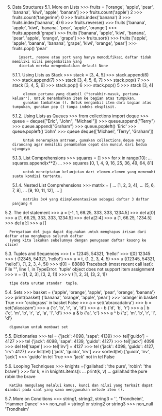 5. Data Structures
    5.1. More on Lists
          >>> fruits = ['orange', 'apple', 'pear', 'banana', 'kiwi', 'apple', 'banana']
          >>> fruits.count('apple')
          2
          >>> fruits.count('tangerine')
          0
          >>> fruits.index('banana')
          3
          >>> fruits.index('banana', 4)
          6
          >>> fruits.reverse()
          >>> fruits
          ['banana', 'apple', 'kiwi', 'banana', 'pear', 'apple', 'orange']
          >>> fruits.append('grape')
          >>> fruits
          ['banana', 'apple', 'kiwi', 'banana', 'pear', 'apple', 'orange', 'grape']
          >>> fruits.sort()
          >>> fruits
          ['apple', 'apple', 'banana', 'banana', 'grape', 'kiwi', 'orange', 'pear']
          >>> fruits.pop()
          'pear'
          
          insert, remove atau sort yang hanya memodifikasi daftar tidak memiliki nilai pengembalian yang
          dicetak mereka mengembalikan default None
          
     5.1.1. Using Lists as Stack
            >>> stack = [3, 4, 5]
            >>> stack.append(6)
            >>> stack.append(7)
            >>> stack
            [3, 4, 5, 6, 7]
            >>> stack.pop()
            7
            >>> stack
            [3, 4, 5, 6]
            >>> stack.pop()
            6
            >>> stack.pop()
            5
            >>> stack
            [3, 4]
            
            elemen pertama yang diambil ("terakhir-masuk, pertama-keluar"). Untuk menambahkan item ke bagian atas tumpukan,
            gunakan tambahkan (). Untuk mengambil item dari bagian atas tumpukan, gunakan pop () tanpa indeks eksplisit.
            
     5.1.2. Using Lists as Queues
            >>> from collections import deque
            >>> queue = deque(["Eric", "John", "Michael"])
            >>> queue.append("Terry")
            >>> queue.append("Graham")
            >>> queue.popleft()
            'Eric'
            >>> queue.popleft()
            'John'
            >>> queue
            deque(['Michael', 'Terry', 'Graham'])
            
            Untuk menerapkan antrean, gunakan collections.deque yang dirancang agar memiliki penambahan cepat dan muncul dari kedua                 ujungnya
            
     5.1.3. List Comprehensions
            >>> squares = []
            >>> for x in range(10):
            ...     squares.append(x**2)
            ...
            >>> squares
            [0, 1, 4, 9, 16, 25, 36, 49, 64, 81] 
            
            untuk menciptakan kelanjutan dari elemen-elemen yang memenuhi suatu kondisi tertentu.
            
     5.1.4. Nested List Comprehensions
            >>> matrix = [
            ...     [1, 2, 3, 4],
            ...     [5, 6, 7, 8],
            ...     [9, 10, 11, 12],
            ... ]
     
            matriks 3x4 yang diimplementasikan sebagai daftar 3 daftar panjang 4
            
 5.2. The del statement
      >>> a = [-1, 1, 66.25, 333, 333, 1234.5]
      >>> del a[0]
      >>> a
      [1, 66.25, 333, 333, 1234.5]
      >>> del a[2:4]
      >>> a
      [1, 66.25, 1234.5]
      >>> del a[:]
      >>> a
      []
      
      Pernyataan del juga dapat digunakan untuk menghapus irisan dari daftar atau menghapus seluruh daftar 
      (yang kita lakukan sebelumnya dengan penugasan daftar kosong ke slice)
      
 5.3. Tuples and Sequences
      >>> t = 12345, 54321, 'hello!'
      >>> t[0]
      12345
      >>> t
      (12345, 54321, 'hello!')
      >>> u = t, (1, 2, 3, 4, 5)
      >>> u
      ((12345, 54321, 'hello!'), (1, 2, 3, 4, 5))
      >>> t[0] = 88888
      Traceback (most recent call last):
        File "<stdin>", line 1, in <module>
      TypeError: 'tuple' object does not support item assignment
      >>> v = ([1, 2, 3], [3, 2, 1])
      >>> v
      ([1, 2, 3], [3, 2, 1])
 
      tipe data urutan standar  tuple.
      
 5.4. Sets
      >>> basket = {'apple', 'orange', 'apple', 'pear', 'orange', 'banana'}
      >>> print(basket)
      {'banana', 'orange', 'apple', 'pear'}
      >>> 'orange' in basket
      True
      >>> 'crabgrass' in basket
      False
      >>> a = set('abracadabra')
      >>> b = set('alacazam')
      >>> a
      {'c', 'b', 'r', 'a', 'd'}
      >>> a - b
      {'d', 'b', 'r'}
      >>> a | b
      {'c', 'm', 'b', 'r', 'z', 'a', 'l', 'd'}
      >>> a & b
      {'a', 'c'}
      >>> a ^ b
      {'z', 'm', 'b', 'r', 'l', 'd'}
      
      digunakan untuk membuat set
      
 5.5. Dictionaries
      >>> tel = {'jack': 4098, 'sape': 4139}
      >>> tel['guido'] = 4127
      >>> tel
      {'jack': 4098, 'sape': 4139, 'guido': 4127}
      >>> tel['jack']
      4098
      >>> del tel['sape']
      >>> tel['irv'] = 4127
      >>> tel
      {'jack': 4098, 'guido': 4127, 'irv': 4127}
      >>> list(tel)
      ['jack', 'guido', 'irv']
      >>> sorted(tel)
      ['guido', 'irv', 'jack']
      >>> 'guido' in tel
      True
      >>> 'jack' not in tel
      False
      
 5.6. Looping Techniques
      >>> knights ={'gallahad': 'the pure', 'robin': 'the brave'}
      >>> for k, v in knights.items():
      ...     print(k, v)
      ...
      gallahad the pure
      robin the brave
      
      Ketika mengulang melalui kamus, kunci dan nilai yang terkait dapat diambil pada saat yang sama menggunakan metode item ().
 
 5.7. More on Conditions
      >>> string1, string2, string3 = '', 'Trondheim', 'Hammer Dance'
      >>> non_null = string1 or string2 or string3
      >>> non_null
      'Trondheim'
   

        
   
      
